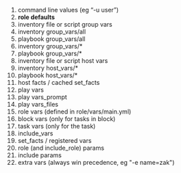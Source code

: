 1. command line values (eg “-u user”)
2. **role defaults**
3. inventory file or script group vars
4. inventory group_vars/all
5. playbook group_vars/all
6. inventory group_vars/\*
7. playbook group_vars/\*
8. inventory file or script host vars
9. inventory host_vars/\*
10. playbook host_vars/\*
11. host facts / cached set_facts
12. play vars
13. play vars_prompt
14. play vars_files
15. role vars (defined in role/vars/main.yml)
16. block vars (only for tasks in block)
17. task vars (only for the task)
18. include_vars
19. set_facts / registered vars
20. role (and include_role) params
21. include params
22. extra vars (always win precedence, eg "-e name=zak")
